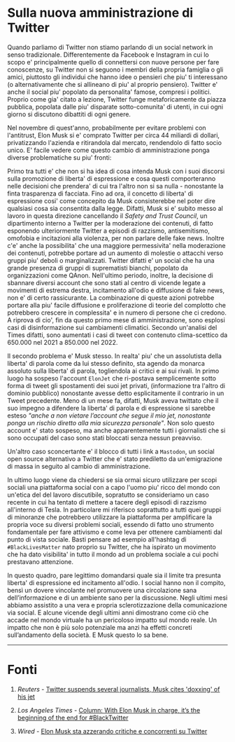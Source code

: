 # Sulla nuova amministrazione di Twitter

Quando parliamo di Twitter non stiamo parlando di un social network in senso
tradizionale. Differentemente da Facebook e Instagram in cui lo scopo e'
principalmente quello di connettersi con nuove persone per fare conoscenze, su
Twitter non si seguono i membri della propria famiglia o gli amici, piuttosto
gli individui che hanno idee o pensieri che piu' ti interessano (o
alternativamente che si allineano di piu' al proprio pensiero). Twitter e' anche
il social piu' popolato da personalita' famose, compresi i politici. Proprio
come gia' citato a lezione, Twitter funge metaforicamente da piazza pubblica,
popolata dalle piu' disparate sotto-comunita' di utenti, in cui ogni giorno si
discutono dibattiti di ogni genere.

Nel novembre di quest'anno, probabilmente per evitare problemi con l'antitrust,
Elon Musk si e' comprato Twitter per circa 44 miliardi di dollari, privatizzando
l'azienda e ritirandola dal mercato, rendendolo di fatto socio unico. E' facile
vedere come questo cambio di amministrazione ponga diverse problematiche su piu'
fronti:

Primo tra tutti e' che non si ha idea di cosa intenda Musk con i suoi discorsi
sulla promozione di liberta' di espressione e cosa questi comporteranno nelle
decisioni che prendera' di cui tra l'altro non si sa nulla - nonostante la finta
trasparenza di facciata. Fino ad ora, il concetto di liberta' di espressione
cosi' come concepito da Musk consisterebbe nel poter dire qualsiasi cosa sia
consentita dalla legge. Difatti, Musk si e' subito messo al lavoro in questa
direzione cancellando il *Safety and Trust Council*, un dipartimento interno a
Twitter per la moderazione dei contenuti, di fatto esponendo ulteriormente
Twitter a episodi di razzismo, antisemitismo, omofobia e incitazioni alla
violenza, per non parlare delle fake news. Inoltre c'e' anche la possibilita'
che una maggiore permessivita' nella moderazione dei contenuti, potrebbe portare
ad un aumento di molestie o attacchi verso gruppi piu' deboli o marginalizzati.
Twitter difatti e' un social che ha una grande presenza di gruppi di
suprematisti bianchi, popolato da organizzazioni come QAnon. Nell'ultimo
periodo, inoltre, la decisione di sbannare diversi account che sono stati al
centro di vicende legate a movimenti di estrema destra, incitamento all'odio e
diffusione di fake news, non e' di certo rassicurante. La combinazione di queste
azioni potrebbe portare alla piu' facile diffusione e proliferazione di teorie
del complotto che potrebbero crescere in complessita' e in numero di persone che
ci credono. A riprova di cio', fin da questo primo mese di amministrazione, sono
esplosi casi di disinformazione sui cambiamenti climatici. Secondo un'analisi
del Times difatti, sono aumentati i casi di tweet con contenuto clima-scettico
da 650.000 nel 2021 a 850.000 nel 2022. 

Il secondo problema e' Musk stesso. In realta' piu' che un assolutista della
liberta' di parola come da lui stesso definito, sta agendo da monarca assoluto
sulla liberta' di parola, togliendola ai critici e ai sui rivali. In primo luogo
ha sospeso l'account `ElonJet` che ri-postava semplicemente sotto forma di tweet
gli spostamenti dei suoi jet privati, (informazione tra l'altro di dominio
pubblico) nonostante avesse detto esplicitamente il contrario in un Tweet
precedente. Meno di un mese fa, difatti, Musk aveva twittato che il suo impegno
a difendere la liberta' di parola e di espressione si sarebbe esteso *"anche a
non vietare l’account che segue il mio jet, nonostante ponga un rischio diretto
alla mia sicurezza personale"*. Non solo questo account e' stato sospeso, ma
anche apparentemente tutti i giornalisti che si sono occupati del caso sono
stati bloccati senza nessun preavviso.

Un'altro caso sconcertante e' il blocco di tutti i link a `Mastodon`, un social
open source alternativo a Twitter che e' stato prediletto da un'emigrazione di
massa in seguito al cambio di amministrazione. 

In ultimo luogo viene da chiedersi se sia ormai sicuro utilizzare per scopi
sociali una piattaforma social con a capo l'uomo piu' ricco del mondo con
un'etica del del lavoro discutibile, sopratutto se consideriamo un caso recente
in cui ha tentato di mettere a tacere degli episodi di razzismo all'interno di
Tesla. In particolare mi riferisco soprattutto a tutti quei gruppi di minoranze
che potrebbero utilizzare la piattaforma per amplificare la propria voce su
diversi problemi sociali, essendo di fatto uno strumento fondamentale per fare
attivismo e come leva per ottenere cambiamenti dal punto di vista sociale. Basti
pensare ad esempio all'hashtag di `#BlackLivesMatter` nato proprio su Twitter,
che ha ispirato un movimento che ha dato visibilita' in tutto il mondo ad un
problema sociale a cui pochi prestavano attenzione. 

In questo quadro, pare legittimo domandarsi quale sia il limite tra presunta
liberta' di espressione ed incitamento all'odio. I social hanno non il compito,
bensì un dovere vincolante nel promuovere una circolazione sana
dell’informazione e di un ambiente sano per la discussione. Negli ultimi mesi
abbiamo assistito a una vera e propria sclerotizzazione della comunicazione via
social. E alcune vicende degli ultimi anni dimostrano come ciò che accade nel
mondo virtuale ha un pericoloso impatto sul mondo reale. Un impatto che non è
più solo potenziale ma anzi ha effetti concreti sull’andamento della società. E
Musk questo lo sa bene.

---

# Fonti

1. *Reuters* - [Twitter suspends several journalists, Musk cites 'doxxing' of his
   jet](https://www.reuters.com/technology/twitter-suspends-accounts-several-journalists-2022-12-16/)
   
2. *Los Angeles Times* - [Column: With Elon Musk in charge, it’s the beginning of the end for
   #BlackTwitter](https://www.latimes.com/california/story/2022-04-25/elon-musk-buying-twitter-will-silence-black-twitter)

3. *Wired* - [Elon Musk sta azzerando critiche e concorrenti su Twitter](https://www.wired.it/article/twitter-elon-musk-sospende-giornalisti-jet-mastodon/)
